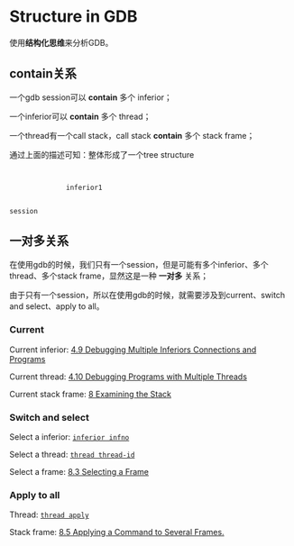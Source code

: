 # Structure in GDB

使用**结构化思维**来分析GDB。

## contain关系

一个gdb session可以 **contain** 多个 inferior；

一个inferior可以 **contain** 多个 thread；

一个thread有一个call stack，call stack **contain** 多个 stack frame；

通过上面的描述可知：整体形成了一个tree structure

```
                              
              
              inferior1


session
```



## 一对多关系

在使用gdb的时候，我们只有一个session，但是可能有多个inferior、多个thread、多个stack frame，显然这是一种 **一对多** 关系；

由于只有一个session，所以在使用gdb的时候，就需要涉及到current、switch and select、apply to all。

### Current 

Current inferior: [4.9 Debugging Multiple Inferiors Connections and Programs](https://sourceware.org/gdb/current/onlinedocs/gdb/Inferiors-Connections-and-Programs.html#Inferiors-Connections-and-Programs)

Current thread: [4.10 Debugging Programs with Multiple Threads](https://sourceware.org/gdb/current/onlinedocs/gdb/Threads.html#Threads)

Current stack frame: [8 Examining the Stack](https://sourceware.org/gdb/current/onlinedocs/gdb/Stack.html#Stack)

### Switch and select

Select a inferior:  [`inferior infno`](https://sourceware.org/gdb/current/onlinedocs/gdb/Inferiors-Connections-and-Programs.html#Inferiors-Connections-and-Programs) 

Select a thread: [`thread thread-id`](https://sourceware.org/gdb/current/onlinedocs/gdb/Threads.html#Threads) 

Select a frame: [8.3 Selecting a Frame](https://sourceware.org/gdb/current/onlinedocs/gdb/Selection.html#Selection)

### Apply to all

Thread: [`thread apply`](https://sourceware.org/gdb/current/onlinedocs/gdb/Threads.html#Threads)  

Stack frame: [8.5 Applying a Command to Several Frames.](https://sourceware.org/gdb/current/onlinedocs/gdb/Frame-Apply.html#Frame-Apply)